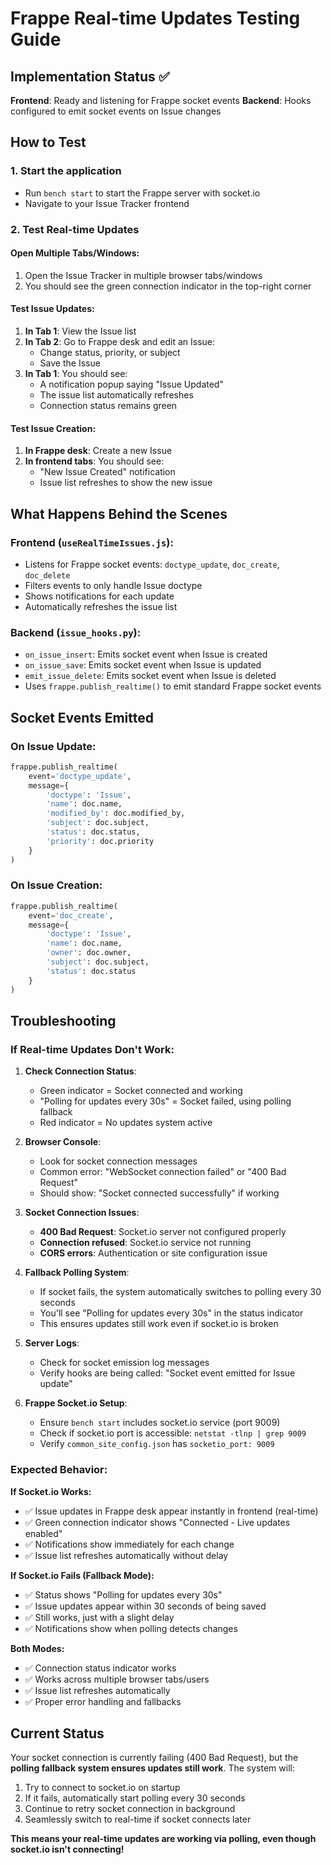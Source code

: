 # Frappe Real-time Updates Testing Guide

## Implementation Status ✅

**Frontend**: Ready and listening for Frappe socket events
**Backend**: Hooks configured to emit socket events on Issue changes

## How to Test

### 1. Start the application
- Run `bench start` to start the Frappe server with socket.io
- Navigate to your Issue Tracker frontend

### 2. Test Real-time Updates

#### Open Multiple Tabs/Windows:
1. Open the Issue Tracker in multiple browser tabs/windows
2. You should see the green connection indicator in the top-right corner

#### Test Issue Updates:
1. **In Tab 1**: View the Issue list
2. **In Tab 2**: Go to Frappe desk and edit an Issue:
   - Change status, priority, or subject
   - Save the Issue
3. **In Tab 1**: You should see:
   - A notification popup saying "Issue Updated"
   - The issue list automatically refreshes
   - Connection status remains green

#### Test Issue Creation:
1. **In Frappe desk**: Create a new Issue
2. **In frontend tabs**: You should see:
   - "New Issue Created" notification
   - Issue list refreshes to show the new issue

## What Happens Behind the Scenes

### Frontend (`useRealTimeIssues.js`):
- Listens for Frappe socket events: `doctype_update`, `doc_create`, `doc_delete`
- Filters events to only handle Issue doctype
- Shows notifications for each update
- Automatically refreshes the issue list

### Backend (`issue_hooks.py`):
- `on_issue_insert`: Emits socket event when Issue is created
- `on_issue_save`: Emits socket event when Issue is updated  
- `emit_issue_delete`: Emits socket event when Issue is deleted
- Uses `frappe.publish_realtime()` to emit standard Frappe socket events

## Socket Events Emitted

### On Issue Update:
```python
frappe.publish_realtime(
    event='doctype_update',
    message={
        'doctype': 'Issue',
        'name': doc.name,
        'modified_by': doc.modified_by,
        'subject': doc.subject,
        'status': doc.status,
        'priority': doc.priority
    }
)
```

### On Issue Creation:
```python
frappe.publish_realtime(
    event='doc_create',
    message={
        'doctype': 'Issue',
        'name': doc.name,
        'owner': doc.owner,
        'subject': doc.subject,
        'status': doc.status
    }
)
```

## Troubleshooting

### If Real-time Updates Don't Work:

1. **Check Connection Status**: 
   - Green indicator = Socket connected and working
   - "Polling for updates every 30s" = Socket failed, using polling fallback
   - Red indicator = No updates system active

2. **Browser Console**:
   - Look for socket connection messages
   - Common error: "WebSocket connection failed" or "400 Bad Request"
   - Should show: "Socket connected successfully" if working

3. **Socket Connection Issues**:
   - **400 Bad Request**: Socket.io server not configured properly
   - **Connection refused**: Socket.io service not running
   - **CORS errors**: Authentication or site configuration issue

4. **Fallback Polling System**:
   - If socket fails, the system automatically switches to polling every 30 seconds
   - You'll see "Polling for updates every 30s" in the status indicator
   - This ensures updates still work even if socket.io is broken

5. **Server Logs**:
   - Check for socket emission log messages
   - Verify hooks are being called: "Socket event emitted for Issue update"

6. **Frappe Socket.io Setup**:
   - Ensure `bench start` includes socket.io service (port 9009)
   - Check if socket.io port is accessible: `netstat -tlnp | grep 9009`
   - Verify `common_site_config.json` has `socketio_port: 9009`

### Expected Behavior:

**If Socket.io Works:**
- ✅ Issue updates in Frappe desk appear instantly in frontend (real-time)
- ✅ Green connection indicator shows "Connected - Live updates enabled"
- ✅ Notifications show immediately for each change
- ✅ Issue list refreshes automatically without delay

**If Socket.io Fails (Fallback Mode):**
- ✅ Status shows "Polling for updates every 30s"
- ✅ Issue updates appear within 30 seconds of being saved
- ✅ Still works, just with a slight delay
- ✅ Notifications show when polling detects changes

**Both Modes:**
- ✅ Connection status indicator works
- ✅ Works across multiple browser tabs/users
- ✅ Issue list refreshes automatically
- ✅ Proper error handling and fallbacks

## Current Status

Your socket connection is currently failing (400 Bad Request), but the **polling fallback system ensures updates still work**. The system will:

1. Try to connect to socket.io on startup
2. If it fails, automatically start polling every 30 seconds
3. Continue to retry socket connection in background
4. Seamlessly switch to real-time if socket connects later

**This means your real-time updates are working via polling, even though socket.io isn't connecting!**